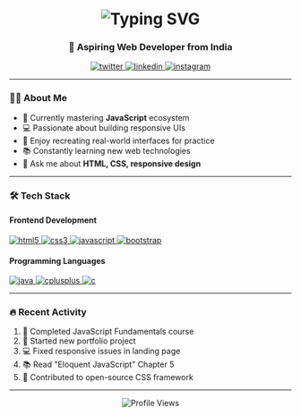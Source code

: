 <h1 align="center">
  <img src="https://readme-typing-svg.herokuapp.com?font=Fira+Code&weight=600&size=28&pause=1000&color=22D3EE&center=true&vCenter=true&width=435&lines=Hello+World!+👋;I'm+Krishna+Patil" alt="Typing SVG" />
</h1>
<h3 align="center">🚀 Aspiring Web Developer from India</h3>

<p align="center">
  <a href="https://twitter.com/krishh_nub">
    <img alt="twitter" src="https://img.shields.io/badge/Twitter-1DA1F2?style=flat&logo=twitter&logoColor=white">
  </a>
  <a href="https://www.linkedin.com/in/krishna-patil-0495572b1/">
    <img alt="linkedin" src="https://img.shields.io/badge/LinkedIn-0A66C2?style=flat&logo=linkedin&logoColor=white">
  </a>
  <a href="https://instagram.com/krishh_3131">
    <img alt="instagram" src="https://img.shields.io/badge/Instagram-E4405F?style=flat&logo=instagram&logoColor=white">
  </a>
</p>

---

### 👨‍💻 About Me

- 🌱 Currently mastering **JavaScript** ecosystem
- 💻 Passionate about building responsive UIs
- 🎨 Enjoy recreating real-world interfaces for practice
- 📚 Constantly learning new web technologies
- 💬 Ask me about **HTML, CSS, responsive design**

---

### 🛠️ Tech Stack

#### Frontend Development
<p align="left">
  <a href="https://www.w3.org/html/" target="_blank" rel="noreferrer">
    <img src="https://img.shields.io/badge/HTML5-E34F26?style=for-the-badge&logo=html5&logoColor=white" alt="html5"/>
  </a>
  <a href="https://www.w3schools.com/css/" target="_blank" rel="noreferrer">
    <img src="https://img.shields.io/badge/CSS3-1572B6?style=for-the-badge&logo=css3&logoColor=white" alt="css3"/>
  </a>
  <a href="https://developer.mozilla.org/en-US/docs/Web/JavaScript" target="_blank" rel="noreferrer">
    <img src="https://img.shields.io/badge/JavaScript-F7DF1E?style=for-the-badge&logo=javascript&logoColor=black" alt="javascript"/>
  </a>
  <a href="https://getbootstrap.com" target="_blank" rel="noreferrer">
    <img src="https://img.shields.io/badge/Bootstrap-7952B3?style=for-the-badge&logo=bootstrap&logoColor=white" alt="bootstrap"/>
  </a>
</p>

#### Programming Languages
<p align="left">
  <a href="https://www.java.com" target="_blank" rel="noreferrer">
    <img src="https://img.shields.io/badge/Java-ED8B00?style=for-the-badge&logo=openjdk&logoColor=white" alt="java"/>
  </a>
  <a href="https://www.w3schools.com/cpp/" target="_blank" rel="noreferrer">
    <img src="https://img.shields.io/badge/C++-00599C?style=for-the-badge&logo=c%2B%2B&logoColor=white" alt="cplusplus"/>
  </a>
  <a href="https://www.cprogramming.com/" target="_blank" rel="noreferrer">
    <img src="https://img.shields.io/badge/C-A8B9CC?style=for-the-badge&logo=c&logoColor=black" alt="c"/>
  </a>
</p>

---


### 🔥 Recent Activity
<!--START_SECTION:activity-->
1. 🎉 Completed JavaScript Fundamentals course  
2. 🚀 Started new portfolio project  
3. 💻 Fixed responsive issues in landing page  
4. 📚 Read "Eloquent JavaScript" Chapter 5  
5. 🌟 Contributed to open-source CSS framework
<!--END_SECTION:activity-->

---

<p align="center">
  <img src="https://komarev.com/ghpvc/?username=krishh-nub&label=Profile+Views&color=blueviolet&style=flat" alt="Profile Views" /> 
</p>
